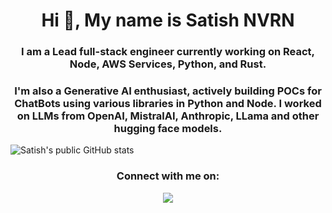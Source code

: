 <h1 align="center">Hi 👋, My name is Satish NVRN</h1>
<h3 align="center">I am a Lead full-stack engineer currently working on React, Node, AWS Services, Python, and Rust.</h3>
<h3 align="center">I'm also a Generative AI enthusiast, actively building POCs for ChatBots using various libraries in Python and Node. I worked on LLMs from OpenAI, MistralAI, Anthropic, LLama and other hugging face models.</h3>

![Satish's public GitHub stats](https://github-readme-stats.vercel.app/api?username=satishnvrn&show_icons=true&theme=merko)

<h3 align="center">Connect with me on:</h3>

<p align="center">
    <a href="https://www.linkedin.com/in/satish-nvrn-54a0141b/"><img src="https://img.shields.io/badge/LinkedIn-0077B5?style=for-the-badge&logo=linkedin&logoColor=white"></a>
<!--   <a href=""><img src="https://img.shields.io/badge/Twitter-1DA1F2?style=for-the-badge&logo=twitter&logoColor=white"></a> -->
<!--   <a href=""><img src="https://img.shields.io/badge/Medium-12100E?style=for-the-badge&logo=medium&logoColor=white"></a> -->
</p>
<!--
**satishnvrn/satishnvrn** is a ✨ _special_ ✨ repository because its `README.md` (this file) appears on your GitHub profile.

Here are some ideas to get you started:

- 🔭 I’m currently working on ...
- 🌱 I’m currently learning ...
- 👯 I’m looking to collaborate on ...
- 🤔 I’m looking for help with ...
- 💬 Ask me about ...
- 📫 How to reach me: ...
- 😄 Pronouns: ...
- ⚡ Fun fact: ...
-->
